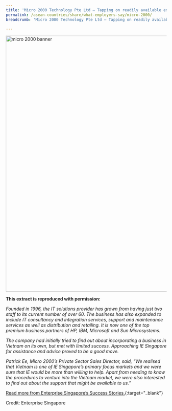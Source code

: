 ```yaml
---
title: 'Micro 2000 Technology Pte Ltd – Tapping on readily available expert advice'
permalink: /asean-countries/share/what-employers-say/micro-2000/
breadcrumb: 'Micro 2000 Technology Pte Ltd – Tapping on readily available expert advice'

---
```



<img src="\images\asean-employers\micro-2000.jpg" alt="micro 2000 banner" style="width:800px;" />

**This extract is reproduced with permission:**

*Founded in 1996, the IT solutions provider has grown from having just two staff to its current number of over 60. The business has also expanded to include IT consultancy and integration services, support and maintenance services as well as distribution and retailing. It is now one of the top premium business partners of HP, IBM, Microsoft and Sun Microsystems.*

*The company had initially tried to find out about incorporating a business in Vietnam on its own, but met with limited success. Approaching IE Singapore for assistance and advice proved to be a good move.*

*Patrick Ee, Micro 2000’s Private Sector Sales Director, said, “We realised that Vietnam is one of IE Singapore’s primary focus markets and we were sure that IE would be more than willing to help. Apart from needing to know the procedures to venture into the Vietnam market, we were also interested to find out about the support that might be available to us.”*

[Read more from Enterprise Singapore’s Success Stories.](https://ie.enterprisesg.gov.sg/Venture-Overseas/Browse-By-Market/Asia-Pacific/Vietnam/Success-Stories/cs/Success-Stories/Tapping-on-readily-available-expert-advice){:target="_blank"}

Credit: Enterprise Singapore